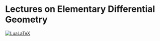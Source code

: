 # Lectures on Elementary Differential Geometry

[![LuaLaTeX](https://github.com/adelaj/diffgeom2020/workflows/LuaLaTeX/badge.svg)](https://github.com/adelaj/diffgeom2020/actions?query=workflow%3ALuaLaTeX)

